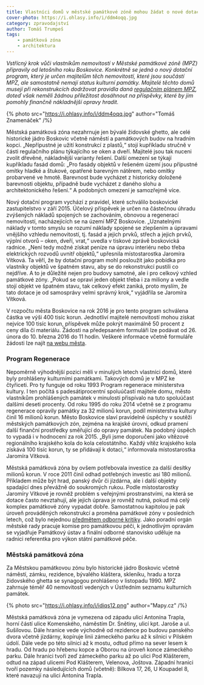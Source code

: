 ```yaml
---
title: Vlastníci domů v městské památkové zóně mohou žádat o nové dotace
cover-photo: https://i.ohlasy.info/i/ddm4oqq.jpg
category: zpravodajství
author: Tomáš Trumpeš
tags:
    - památková zóna
    - architektura
---
```


*Vstřícný krok vůči vlastníkům nemovitostí v Městské památkové zóně (MPZ) připravily od letošního roku Boskovice. Konkrétně se jedná o nový dotační program, který je určen majitelům těch nemovitostí, které jsou součástí MPZ, ale samostatně nemají status kulturní památky. Majitelé těchto domů musejí při rekonstrukcích dodržovat pravidla daná [regulačním plánem MPZ](http://www.boskovice.cz/VismoOnline_ActionScripts/File.ashx?id_org=832&id_dokumenty=27409), doteď však neměli žádnou příležitost dosáhnout na příspěvky, které by jim pomohly finančně nákladnější opravy hradit.*

{% photo src="https://i.ohlasy.info/i/ddm4oqq.jpg" author="Tomáš Znamenáček" /%}

Městská památková zóna nezahrnuje jen bývalé židovské ghetto, ale celé historické jádro Boskovic včetně náměstí a památkových budov na hradním kopci. „Nepřípustné je užití konstrukcí z plastů,“ stojí kupříkladu stručně v části regulačního plánu týkajícího se oken a dveří. Majitelé jsou tak nuceni zvolit dřevěné, nákladnější varianty řešení. Další omezení se týkají kupříkladu fasád domů: „Pro fasády objektů v řešeném území jsou přípustné omítky hladké a štukové, opatřené barevným nátěrem, nebo omítky probarvené ve hmotě. Barevnost bude vycházet z historicky doložené barevnosti objektu, případně bude vycházet z daného slohu a architektonického řešení.“ A podobných omezení je samozřejmě více.

Nový dotační program vychází z pravidel, které schválilo boskovické zastupitelstvo v září 2015. Účelový příspěvek je určen na částečnou úhradu zvýšených nákladů spojených se zachováním, obnovou a regenerací nemovitostí, nacházejících se na území MPZ Boskovice. „Uznatelnými náklady v tomto smyslu se rozumí náklady spojené se zlepšením a úpravami vnějšího vzhledu nemovitostí, tj. fasád a jejich prvků, střech a jejich prvků, výplní otvorů – oken, dveří, vrat,“ uvedla v tiskové zprávě boskovická radnice. „Není tedy možné získat peníze na úpravu interiéru nebo třeba elektrických rozvodů uvnitř objektů,“ upřesnila místostarostka Jaromíra Vítková. Ta věří, že by dotační program mohl posloužit jako pobídka pro vlastníky objektů ve špatném stavu, aby se do rekonstrukcí pustili co nejdříve. A to je důležité nejen pro budovy samotné, ale i pro celkový vzhled památkové zóny. „Pokud se opraví jeden objekt třeba i za miliony a vedle stojí objekt ve špatném stavu, tak celkový efekt zaniká, proto myslím, že tato dotace je od samosprávy velmi správný krok,“ vyjádřila se Jaromíra Vítková.

V rozpočtu města Boskovice na rok 2016 je pro tento program schválena částka ve výši 400 tisíc korun. Jednotliví majitelé nemovitostí mohou získat nejvíce 100 tisíc korun, příspěvek může pokrýt maximálně 50 procent z ceny díla či materiálu. Žádosti na předepsaném formuláři lze podávat od 26. února do 10. března 2016 do 11 hodin. Veškeré informace včetně formuláře žádosti lze najít [na webu města](http://boskovice.cz/vismo/dokumenty2.asp?id_org=832&p1=1019&id=27590).

### Program Regenerace

Nepoměrně výhodnější pozici měli v minulých letech vlastníci domů, které byly prohlášeny kulturními památkami. Takových domů je v MPZ ke čtyřiceti. Pro ty funguje od roku 1993 Program regenerace ministerstva kultury. I ten počítá s padesátiprocentní spoluúčastí majitele domu, město vlastníkům prohlášených památek v minulosti přispívalo na tuto spoluúčast dalšími deseti procenty. Od roku 1995 do roku 2014 včetně se z programu regenerace opravily památky za 32 milionů korun, podíl ministerstva kultury činil 16 milionů korun. Město Boskovice slaví pravidelně úspěchy v soutěži městských památkových zón, zejména na krajské úrovni, odkud pramení další finanční prostředky směřující do opravy památek. Na podobný úspěch to vypadá i v hodnocení za rok 2015. „Byli jsme doporučeni jako vítězové regionálního krajského kola do kola celostátního. Každý vítěz krajského kola získává 100 tisíc korun, ty se přidávají k dotaci,“ informovala místostarostka Jaromíra Vítková.

Městská památková zóna by ovšem potřebovala investice za další desítky milionů korun. V roce 2011 činil odhad potřebných investic asi 180 milionů. Příkladem může být hrad, panský dvůr či jízdárna, ale i další objekty spadající dnes převážně do soukromých rukou. Podle místostarostky Jaromíry Vítkové je rovněž problém s veřejnými prostranstvími, na která se dotace často nevztahují, ale jejich úprava je rovněž nutná, pokud má celý komplex památkové zóny vypadat dobře. Samostatnou kapitolou je pak úroveň prováděných rekonstrukcí a proměna památkové zóny v posledních letech, což bylo nejednou [předmětem odborné kritiky](http://stare.boskovicko.cz/cislo.phtml?iss_id=313#art_10638). Jako poradní orgán městské rady pracuje komise pro památkovou péči, k jednotlivým opravám se vyjadřuje Památkový ústav a finální odborné stanovisko uděluje na radnici referentka pro výkon státní památkové péče.

### Městská památková zóna

Za Městskou památkovou zónu bylo historické jádro Boskovic včetně náměstí, zámku, rezidence, bývalého kláštera, skleníku, hradu a torza židovského ghetta se synagogou prohlášeno v listopadu 1990. MPZ zahrnuje téměř 40 nemovitostí vedených v Ústředním seznamu kulturních památek.

{% photo src="https://i.ohlasy.info/i/idiqs12.png" author="Mapy.cz" /%}

Městská památková zóna je vymezena od západu ulicí Antonína Trapla, horní částí ulice Komenského, náměstím Dr. Snětiny, ulicí kpt. Jaroše a ul. Sušilovou. Dále hranice vede východně od rezidence po budovu panského dvora včetně jízdárny, kopíruje linii zámeckého parku až k silnici v Pilském údolí. Dále vede po této silnici až k mostu, odtud přímo na sever lesem k hradu. Od hradu po hřebenu kopce a Oborou na úroveň konce zámeckého parku. Dále hranici tvoří zeď zámeckého parku až po ulici Pod Klášterem, odtud na západ ulicemi Pod Klášterem, Velenova, Joštova. Západní hranici tvoří pozemky následujících domů (včetně): Bílkova 17, 26, U Koupadel 8, které navazují na ulici Antonína Trapla.
